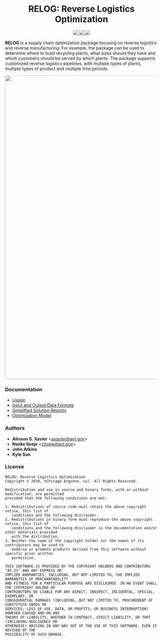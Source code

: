 <h1 align="center">RELOG: Reverse Logistics Optimization</h1>
<p align="center">
  <a href="https://github.com/ANL-CEEESA/RELOG/actions">
    <img src="https://github.com/ANL-CEEESA/RELOG/workflows/CI/badge.svg">
  </a>
  <a href="https://doi.org/10.5281/zenodo.4302341">
    <img src="https://zenodo.org/badge/DOI/10.5281/zenodo.4302341.svg">
  </a>
  <a href="https://github.com/ANL-CEEESA/RELOG/releases/">
    <img src="https://img.shields.io/github/v/release/ANL-CEEESA/RELOG?include_prereleases&label=pre-release">
  </a>
</p>

**RELOG** is a supply chain optimization package focusing on reverse logistics and reverse manufacturing. For example, the package can be used to determine where to build recycling plants, what sizes should they have and which customers should be served by which plants. The package supports customized reverse logistics pipelines, with multiple types of plants, multiple types of product and multiple time periods.



<img src="https://anl-ceeesa.github.io/RELOG/0.5/assets/ex_transportation.png" width="1000px"/>

### Documentation

  * [Usage](https://anl-ceeesa.github.io/RELOG/0.5/usage)
  * [Input and Output Data Formats](https://anl-ceeesa.github.io/RELOG/0.5/format)
  * [Simplified Solution Reports](https://anl-ceeesa.github.io/RELOG/0.5/reports)
  * [Optimization Model](https://anl-ceeesa.github.io/RELOG/0.5/model)

### Authors

* **Alinson S. Xavier** <<axavier@anl.gov>>
* **Nwike Iloeje** <<ciloeje@anl.gov>>
* **John Atkins**
* **Kyle Sun**

### License

```text
RELOG: Reverse Logistics Optimization
Copyright © 2020, UChicago Argonne, LLC. All Rights Reserved.

Redistribution and use in source and binary forms, with or without modification, are permitted
provided that the following conditions are met:

1. Redistributions of source code must retain the above copyright notice, this list of
   conditions and the following disclaimer.
2. Redistributions in binary form must reproduce the above copyright notice, this list of
   conditions and the following disclaimer in the documentation and/or other materials provided
   with the distribution.
3. Neither the name of the copyright holder nor the names of its contributors may be used to
   endorse or promote products derived from this software without specific prior written
   permission.

THIS SOFTWARE IS PROVIDED BY THE COPYRIGHT HOLDERS AND CONTRIBUTORS "AS IS" AND ANY EXPRESS OR
IMPLIED WARRANTIES, INCLUDING, BUT NOT LIMITED TO, THE IMPLIED WARRANTIES OF MERCHANTABILITY
AND FITNESS FOR A PARTICULAR PURPOSE ARE DISCLAIMED. IN NO EVENT SHALL THE COPYRIGHT HOLDER OR
CONTRIBUTORS BE LIABLE FOR ANY DIRECT, INDIRECT, INCIDENTAL, SPECIAL, EXEMPLARY, OR
CONSEQUENTIAL DAMAGES (INCLUDING, BUT NOT LIMITED TO, PROCUREMENT OF SUBSTITUTE GOODS OR
SERVICES; LOSS OF USE, DATA, OR PROFITS; OR BUSINESS INTERRUPTION) HOWEVER CAUSED AND ON ANY
THEORY OF LIABILITY, WHETHER IN CONTRACT, STRICT LIABILITY, OR TORT (INCLUDING NEGLIGENCE OR
OTHERWISE) ARISING IN ANY WAY OUT OF THE USE OF THIS SOFTWARE, EVEN IF ADVISED OF THE
POSSIBILITY OF SUCH DAMAGE.
```
